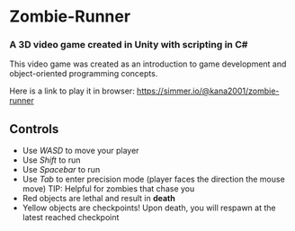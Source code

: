 # Zombie-Runner
### A 3D video game created in Unity with scripting in C#
This video game was created as an introduction to game development and object-oriented programming concepts.

Here is a link to play it in browser: https://simmer.io/@kana2001/zombie-runner

## Controls
- Use <i>WASD</i> to move your player
- Use <i>Shift</i> to run
- Use <i>Spacebar</i> to run
- Use <i>Tab</i> to enter precision mode (player faces the direction the mouse move) TIP: Helpful for zombies that chase you 
- Red objects are lethal and result in <b>death</b>
- Yellow objects are checkpoints! Upon death, you will respawn at the latest reached checkpoint
